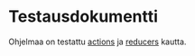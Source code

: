 # Testausdokumentti

Ohjelmaa on testattu [actions](https://github.com/rescawen/otm-harjoitustyo/blob/master/Kotitaloushallinta/test/actions/home.spec.js) ja [reducers](https://github.com/rescawen/otm-harjoitustyo/blob/master/Kotitaloushallinta/test/reducers/home.spec.js) kautta. 



